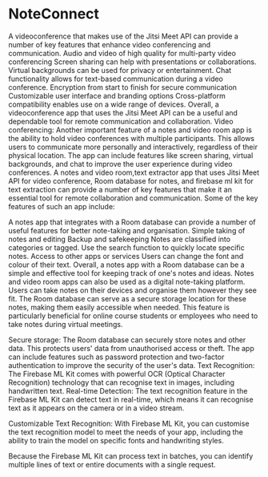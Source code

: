 # NoteConnect

A videoconference that makes use of the Jitsi Meet API can provide a number of key features that enhance video conferencing and communication.
Audio and video of high quality for multi-party video conferencing
Screen sharing can help with presentations or collaborations.
Virtual backgrounds can be used for privacy or entertainment.
Chat functionality allows for text-based communication during a video conference.
Encryption from start to finish for secure communication
Customizable user interface and branding options
Cross-platform compatibility enables use on a wide range of devices.
Overall, a videoconference app that uses the Jitsi Meet API can be a useful and dependable tool for remote communication and collaboration.
Video conferencing: Another important feature of a notes and video room app is the ability to hold video conferences with multiple participants. This allows users to communicate more personally and interactively, regardless of their physical location. The app can include features like screen sharing, virtual backgrounds, and chat to improve the user experience during video conferences.
A notes and video room,text extractor app that uses Jitsi Meet API for video conference, Room database for notes, and firebase ml kit for text extraction can provide a number of key features that make it an essential tool for remote collaboration and communication. Some of the key features of such an app include:

A notes app that integrates with a Room database can provide a number of useful features for better note-taking and organisation.
Simple taking of notes and editing
Backup and safekeeping
Notes are classified into categories or tagged.
Use the search function to quickly locate specific notes.
Access to other apps or services
Users can change the font and colour of their text.
Overall, a notes app with a Room database can be a simple and effective tool for keeping track of one's notes and ideas.
Notes and video room apps can also be used as a digital note-taking platform. Users can take notes on their devices and organise them however they see fit. The Room database can serve as a secure storage location for these notes, making them easily accessible when needed. This feature is particularly beneficial for online course students or employees who need to take notes during virtual meetings.

Secure storage: The Room database can securely store notes and other data. This protects users' data from unauthorised access or theft. The app can include features such as password protection and two-factor authentication to improve the security of the user's data.
Text Recognition: The Firebase ML Kit comes with powerful OCR (Optical Character Recognition) technology that can recognise text in images, including handwritten text.
Real-time Detection: The text recognition feature in the Firebase ML Kit can detect text in real-time, which means it can recognise text as it appears on the camera or in a video stream.

Customizable Text Recognition: With Firebase ML Kit, you can customise the text recognition model to meet the needs of your app, including the ability to train the model on specific fonts and handwriting styles.

Because the Firebase ML Kit can process text in batches, you can identify multiple lines of text or entire documents with a single request.
